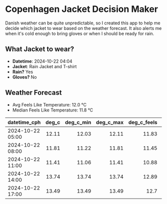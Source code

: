 
# Copenhagen Jacket Decision Maker

Danish weather can be quite unpredictable, so I created this app to help me decide which jacket to wear based on the weather forecast. 
It also alerts me when it's cold enough to bring gloves or when I should be ready for rain.

## What Jacket to wear?

- **Datetime**: 2024-10-22 04:04
- **Jacket**: Rain Jacket and T-shirt
- **Rain?** Yes
- **Gloves?** No

## Weather Forecast
- Avg Feels Like Temperature: 12.0 °C
- Median Feels Like Temperature: 11.8 °C

| datetime_cph     |   deg_c |   deg_c_min |   deg_c_max |   deg_c_feels | weather   | wind   | rain   |
|:-----------------|--------:|------------:|------------:|--------------:|:----------|:-------|:-------|
| 2024-10-22 05:00 |   12.11 |       12.03 |       12.11 |         11.83 | Rain      | Low    | Low    |
| 2024-10-22 08:00 |   11.81 |       11.22 |       11.81 |         11.45 | Rain      | Low    | High   |
| 2024-10-22 11:00 |   11.41 |       11.06 |       11.41 |         10.88 | Rain      | Low    | Low    |
| 2024-10-22 14:00 |   13.74 |       13.74 |       13.74 |         12.89 | Clouds    | Medium | None   |
| 2024-10-22 17:00 |   13.49 |       13.49 |       13.49 |         12.7  | Clear     | High   | None   |
        